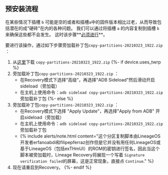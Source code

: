 ## 预安装流程

在某些情况下插槽 `b` 可能是空的或者和插槽`a`中的固件版本相比过老，从而导致包括潜在的成"硬砖"在内的各种问题。 我们可以通过将插槽 `a` 的内容复制到插槽 `b` 来确保这些都不会发生。 这时该步骤**<u>必须进行</u>**。

要进行该操作，通过如下步骤旁加载补丁包`copy-partitions-20210323_1922.zip` ：

1. 从[这里](https://www.androidfilehost.com/?fid=2188818919693768129)下载 `copy-partitions-20210323_1922.zip` 
{%- if device.uses_twrp %}
2. 旁加载补丁包`copy-partitions-20210323_1922.zip` ：
    * 在Recovery模式下选择“高级”，再选择"ADB Sideload"然后滑动开启sideload（旁加载）
    * 在主机上使用命令：`adb sideload copy-partitions-20210323_1922.zip`旁加载补丁包
    {%- else %}
2. 旁加载补丁包`copy-partitions-20210323_1922.zip` ：
    * 在Recovery模式下选择 "Apply Update"，再选择"Apply from ADB" 开启sideload（旁加载）
    * 在主机上使用命令：`adb sideload copy-partitions-20210323_1922.zip`旁加载补丁包
    * {% include alerts/note.html content="这个分区复制脚本由LineageOS开发者erfanoabdi和filipepferraz创作但是它并没有用任何LineageOS或基于LineageOS（包括exTHmUI）的ROM的密钥进行签名，因此当这个脚本被旁加载时，Lineage Recovery将展现一个写着 `Signature verification failed`的屏幕，这是正常现象，直接点 `Continue`." %}
3. 现在请重启到Recovery。
{%- endif %}
